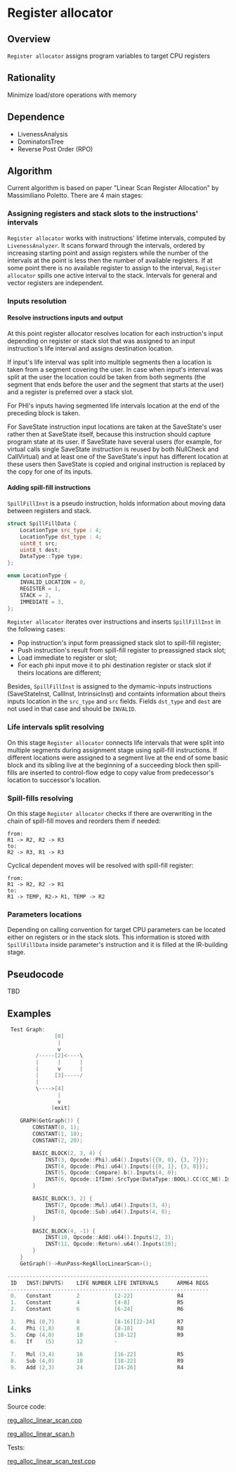 # Register allocator
## Overview 

`Register allocator` assigns program variables to target CPU registers

## Rationality

Minimize load/store operations with memory

## Dependence 
* LivenessAnalysis
* DominatorsTree
* Reverse Post Order (RPO)

## Algorithm

Current algorithm is based on paper "Linear Scan Register Allocation" by Massimiliano Poletto. There are 4 main stages:

### Assigning registers and stack slots to the instructions' intervals

`Register allocator` works with instructions' lifetime intervals, computed by `LivenessAnalyzer`. It scans forward through the intervals, ordered by increasing starting point and assign registers while the number of the intervals at the point is less then the number of available registers. If at some point there is no available register to assign to the interval, `Register allocator` spills one active
interval to the stack. Intervals for general and vector registers are independent.

### Inputs resolution

#### Resolve instructions inputs and output

At this point register allocator resolves location for each instruction's input depending on register or stack slot that was assigned to an input instruction's life interval and assigns destination location.

If input's life interval was split into multiple segments then a location is taken from a segment covering the user. In case when input's interval was split at the user the location could be taken from both segments (the segment that ends before the user and the segment that starts at the user) and a register is preferred over a stack slot.

For PHI's inputs having segmented life intervals location at the end of the preceding block is taken.

For SaveState instruction input locations are taken at the SaveState's user rather then at SaveState itself, because this instruction should capture program state at its user. If SaveState have several users (for example, for virtual calls single SaveState instruction is reused by both NullCheck and CallVirtual) and at least one of the SaveState's input has different location at these users then SaveState is copied and original instruction is replaced by the copy for one of its inputs.

#### Adding spill-fill instructions

`SpillFillInst` is a pseudo instruction, holds information about moving data between registers and stack. 

```cpp
struct SpillFillData {
    LocationType src_type : 4;
    LocationType dst_type : 4;
    uint8_t src;
    uint8_t dest;
    DataType::Type type;
};

enum LocationType {
    INVALID_LOCATION = 0,
    REGISTER = 1,
    STACK = 2,
    IMMEDIATE = 3,
};
```

`Register allocator` iterates over instructions and inserts `SpillFillInst` in the following cases:
* Pop instruction's input form preassigned stack slot to spill-fill register;
* Push instruction's result from spill-fill register to preassigned stack slot; 
* Load immediate to register or slot; 
* For each phi input move it to phi destination register or stack slot if theirs locations are different;

Besides, `SpillFillInst` is assigned to the dymamic-inputs instructions (SaveStateInst, CallInst, IntrinsicInst) and containts information about theirs inputs location in the `src_type` and `src` fields. Fields `dst_type` and `dest` are not used in that case and should be `INVALID`.

### Life intervals split resolving

On this stage `Register allocator` connects life intervals that were split into multiple segments during assignment stage using spill-fill instructions. If different locations were assigned to a segment live at the end of some basic block and its sibling live at the beginning of a succeeding block then spill-fills are inserted to control-flow edge to copy value from predecessor's location to successor's location.

### Spill-fills resolving

On this stage `Register allocator` checks if there are overwriting in the chain of spill-fill moves and reorders them if needed:
```
from:
R1 -> R2, R2 -> R3
to:
R2 -> R3, R1 -> R3
```
Cyclical dependent moves will be resolved with spill-fill register: 
```
from:
R1 -> R2, R2 -> R1
to:
R1 -> TEMP, R2-> R1, TEMP -> R2
```

### Parameters locations

Depending on calling convention for target CPU parameters can be located either on registers or in the stack slots. This information is stored with `SpillFillData` inside parameter's instruction and it is filled at the IR-building stage.  


## Pseudocode

TBD

## Examples

```cpp
 Test Graph:
               [0]
                |
                v
         /-----[2]<----\
         |      |      |
         |      v      |
         |     [3]-----/
         |
         \---->[4]
                |
                v
              [exit]

    GRAPH(GetGraph()) {
        CONSTANT(0, 1);
        CONSTANT(1, 10);
        CONSTANT(2, 20);

        BASIC_BLOCK(2, 3, 4) {
            INST(3, Opcode::Phi).u64().Inputs({{0, 0}, {3, 7}});
            INST(4, Opcode::Phi).u64().Inputs({{0, 1}, {3, 8}});
            INST(5, Opcode::Compare).b().Inputs(4, 0);
            INST(6, Opcode::IfImm).SrcType(DataType::BOOL).CC(CC_NE).Imm(0).Inputs(5);
        }

        BASIC_BLOCK(3, 2) {
            INST(7, Opcode::Mul).u64().Inputs(3, 4);
            INST(8, Opcode::Sub).u64().Inputs(4, 0);
        }

        BASIC_BLOCK(4, -1) {
            INST(10, Opcode::Add).u64().Inputs(2, 3);
            INST(11, Opcode::Return).u64().Inputs(10);
        }
    }
    GetGraph()->RunPass<RegAllocLinearScan>();

----------------------------------------------------------------
 ID   INST(INPUTS)    LIFE NUMBER LIFE INTERVALS      ARM64 REGS
----------------------------------------------------------------
 0.   Constant        2           [2-22]              R4
 1.   Constant        4           [4-8]               R5
 2.   Constant        6           [6-24]              R6

 3.   Phi (0,7)       8           [8-16][22-24]       R7
 4.   Phi (1,8)       8           [8-18]              R8
 5.   Cmp (4,0)       10          [10-12]             R9
 6.   If    (5)       12          -
 
 7.   Mul (3,4)       16          [16-22]             R5
 8.   Sub (4,0)       18          [18-22]             R9
 9.   Add (2,3)       24          [24-26]             R4
```

## Links
Source code:

[reg_alloc_linear_scan.cpp](../optimizer/optimizations/regalloc/reg_alloc_linear_scan.cpp)

[reg_alloc_linear_scan.h](../optimizer/optimizations/regalloc/regalloc/reg_alloc_linear_scan.h)

Tests:

[reg_alloc_linear_scan_test.cpp](../tests/reg_alloc_linear_scan_test.cpp)
